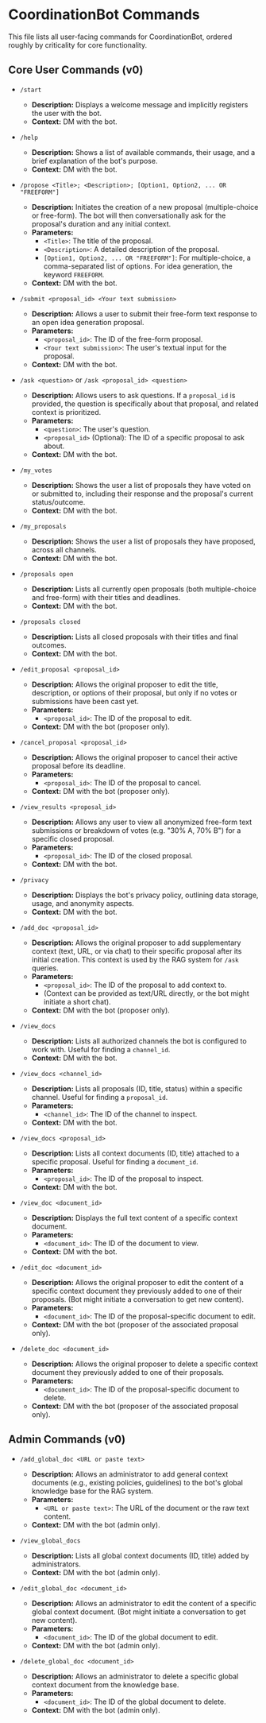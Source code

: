 # CoordinationBot Commands

This file lists all user-facing commands for CoordinationBot, ordered roughly by criticality for core functionality.

## Core User Commands (v0)

*   `/start`
    *   **Description:** Displays a welcome message and implicitly registers the user with the bot.
    *   **Context:** DM with the bot.

*   `/help`
    *   **Description:** Shows a list of available commands, their usage, and a brief explanation of the bot's purpose.
    *   **Context:** DM with the bot.

*   `/propose <Title>; <Description>; [Option1, Option2, ... OR "FREEFORM"]`
    *   **Description:** Initiates the creation of a new proposal (multiple-choice or free-form). The bot will then conversationally ask for the proposal's duration and any initial context.
    *   **Parameters:**
        *   `<Title>`: The title of the proposal.
        *   `<Description>`: A detailed description of the proposal.
        *   `[Option1, Option2, ... OR "FREEFORM"]`: For multiple-choice, a comma-separated list of options. For idea generation, the keyword `FREEFORM`.
    *   **Context:** DM with the bot.

*   `/submit <proposal_id> <Your text submission>`
    *   **Description:** Allows a user to submit their free-form text response to an open idea generation proposal.
    *   **Parameters:**
        *   `<proposal_id>`: The ID of the free-form proposal.
        *   `<Your text submission>`: The user's textual input for the proposal.
    *   **Context:** DM with the bot.

*   `/ask <question>` or `/ask <proposal_id> <question>`
    *   **Description:** Allows users to ask questions. If a `proposal_id` is provided, the question is specifically about that proposal, and related context is prioritized.
    *   **Parameters:**
        *   `<question>`: The user's question.
        *   `<proposal_id>` (Optional): The ID of a specific proposal to ask about.
    *   **Context:** DM with the bot.

*   `/my_votes`
    *   **Description:** Shows the user a list of proposals they have voted on or submitted to, including their response and the proposal's current status/outcome.
    *   **Context:** DM with the bot.

*   `/my_proposals`
    *   **Description:** Shows the user a list of proposals they have proposed, across all channels.
    *   **Context:** DM with the bot.

*   `/proposals open`
    *   **Description:** Lists all currently open proposals (both multiple-choice and free-form) with their titles and deadlines.
    *   **Context:** DM with the bot.

*   `/proposals closed`
    *   **Description:** Lists all closed proposals with their titles and final outcomes.
    *   **Context:** DM with the bot.

*   `/edit_proposal <proposal_id>`
    *   **Description:** Allows the original proposer to edit the title, description, or options of their proposal, but only if no votes or submissions have been cast yet.
    *   **Parameters:**
        *   `<proposal_id>`: The ID of the proposal to edit.
    *   **Context:** DM with the bot (proposer only).

*   `/cancel_proposal <proposal_id>`
    *   **Description:** Allows the original proposer to cancel their active proposal before its deadline.
    *   **Parameters:**
        *   `<proposal_id>`: The ID of the proposal to cancel.
    *   **Context:** DM with the bot (proposer only).

*   `/view_results <proposal_id>`
    *   **Description:** Allows any user to view all anonymized free-form text submissions or breakdown of votes (e.g. "30% A, 70% B") for a specific closed proposal.
    *   **Parameters:**
        *   `<proposal_id>`: The ID of the closed proposal.
    *   **Context:** DM with the bot.

*   `/privacy`
    *   **Description:** Displays the bot's privacy policy, outlining data storage, usage, and anonymity aspects.
    *   **Context:** DM with the bot.

*   `/add_doc <proposal_id>`
    *   **Description:** Allows the original proposer to add supplementary context (text, URL, or via chat) to their specific proposal after its initial creation. This context is used by the RAG system for `/ask` queries.
    *   **Parameters:**
        *   `<proposal_id>`: The ID of the proposal to add context to.
        *   (Context can be provided as text/URL directly, or the bot might initiate a short chat).
    *   **Context:** DM with the bot (proposer only).

*   `/view_docs`
    *   **Description:** Lists all authorized channels the bot is configured to work with. Useful for finding a `channel_id`.
    *   **Context:** DM with the bot.

*   `/view_docs <channel_id>`
    *   **Description:** Lists all proposals (ID, title, status) within a specific channel. Useful for finding a `proposal_id`.
    *   **Parameters:**
        *   `<channel_id>`: The ID of the channel to inspect.
    *   **Context:** DM with the bot.

*   `/view_docs <proposal_id>`
    *   **Description:** Lists all context documents (ID, title) attached to a specific proposal. Useful for finding a `document_id`.
    *   **Parameters:**
        *   `<proposal_id>`: The ID of the proposal to inspect.
    *   **Context:** DM with the bot.

*   `/view_doc <document_id>`
    *   **Description:** Displays the full text content of a specific context document.
    *   **Parameters:**
        *   `<document_id>`: The ID of the document to view.
    *   **Context:** DM with the bot.

*   `/edit_doc <document_id>`
    *   **Description:** Allows the original proposer to edit the content of a specific context document they previously added to one of their proposals. (Bot might initiate a conversation to get new content).
    *   **Parameters:**
        *   `<document_id>`: The ID of the proposal-specific document to edit.
    *   **Context:** DM with the bot (proposer of the associated proposal only).

*   `/delete_doc <document_id>`
    *   **Description:** Allows the original proposer to delete a specific context document they previously added to one of their proposals.
    *   **Parameters:**
        *   `<document_id>`: The ID of the proposal-specific document to delete.
    *   **Context:** DM with the bot (proposer of the associated proposal only).

## Admin Commands (v0)

*   `/add_global_doc <URL or paste text>`
    *   **Description:** Allows an administrator to add general context documents (e.g., existing policies, guidelines) to the bot's global knowledge base for the RAG system.
    *   **Parameters:**
        *   `<URL or paste text>`: The URL of the document or the raw text content.
    *   **Context:** DM with the bot (admin only).

*   `/view_global_docs`
    *   **Description:** Lists all global context documents (ID, title) added by administrators.
    *   **Context:** DM with the bot (admin only).

*   `/edit_global_doc <document_id>`
    *   **Description:** Allows an administrator to edit the content of a specific global context document. (Bot might initiate a conversation to get new content).
    *   **Parameters:**
        *   `<document_id>`: The ID of the global document to edit.
    *   **Context:** DM with the bot (admin only).

*   `/delete_global_doc <document_id>`
    *   **Description:** Allows an administrator to delete a specific global context document from the knowledge base.
    *   **Parameters:**
        *   `<document_id>`: The ID of the global document to delete.
    *   **Context:** DM with the bot (admin only).
